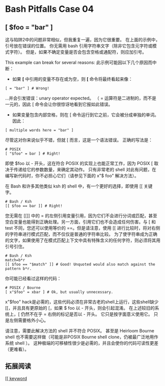 # Bash Pitfalls Case 04
## [ $foo = "bar" ]

这与陷阱2中的问题非常相似，但我重复一遍，因为它很重要。 在上面的示例中，引号放在错误的位置。 你无需用 bash 引用字符串文字（除非它包含元字符或模式字符）。 但是，如果不确定变量是否会包含空格或通配符，则应加引号。

This example can break for several reasons:
此示例可能因以下几个原因而中断：

- 如果 **[** 中引用的变量不存在或为空，则 **[** 命令将最终看起来像：

```shell
[ = "bar" ] # Wrong!
```

...并会引发错误：unary operator expected。 （ = 运算符是二进制的，而不是一元的，因此 [ 命令会让你很惊讶地看到它报如此错误。

- 如果变量包含内部空格，则在 [ 命令运行到它之前，它会被分成单独的单词。 因此：

```shell
[ multiple words here = "bar" ]
```

尽管这对你来说似乎不错，但就 [ 而言，这是一个语法错误。 正确的写法是：

```shell
# POSIX
[ "$foo" = bar ] # Right!
```

即使 $foo 以 - 开头，这在符合 POSIX 的实现上也能正常工作，因为 POSIX [ 取决于传递给它的参数数量，来确定其动作。 只有非常老的 shell 对此有问题，在编写新代码时，你不必担心它们（请参见下面的 x"$ foo" 解决方法）。

在 Bash 和许多其他类似 ksh 的 shell 中，有一个更好的选择，即使用 [[ 关键字。

```shell
# Bash / Ksh
[[ $foo == bar ]] # Right!
```

您无需在 \[\[\]\] 中的 = 的左侧引用变量引用，因为它们不会进行分词或匹配，甚至空白变量也能得到正确处理。另一方面，引用它们也不会造成任何伤害。与 [ 和 test 不同，您还可以使用等价的 ==。但是请注意，使用 [[ 进行比较时，将对右侧的字符串进行模式匹配，而不仅仅是普通的字符串比较。 为了使字符串成为正确的文字，如果使用了在模式匹配上下文中具有特殊含义的任何字符，则必须将其用引号引住。

```shell
# Bash / Ksh
match=b*r
[[ $foo == "$match" ]] # Good! Unquoted would also match against the pattern b*r.
```

你可能已经看过这样的代码：

```shell
# POSIX / Bourne
[ x"$foo" = xbar ] # Ok, but usually unnecessary.
```

x"$foo" hack是必需的，这些代码必须在非常古老的shell上运行，这些shell缺少 [[，并且具有更原始的 [，如果 $ foo 以 - 开头，则会引起混淆。 在上述较旧的系统上，[ 仍然不在乎 = 右侧的标记是否以 - 开头。 它只是按字面意义使用它。 只是左侧需要格外小心。

请注意，需要此解决方法的 shell 并不符合 POSIX。 甚至是 Heirloom Bourne shell 也不需要这样做（可能是非POSIX Bourne shell clone，仍被最广泛地用作系统 shell ）。 这种极端的可移植性很少是必需的，并且会使你的代码可读性更差（更难看）。

## 拓展阅读

[\[\[ keyword](http://mywiki.wooledge.org/BashFAQ/031)